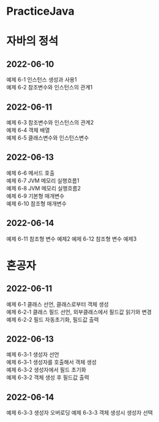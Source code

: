 # PracticeJava
<h1>자바의 정석</h1>
<h2>2022-06-10</h2> 
예제 6-1 인스턴스 생성과 사용1<br/>
예제 6-2 참조변수와 인스턴스의 관계1<br/>

<h2>2022-06-11</h2>
예제 6-3 참조변수와 인스턴스의 관계2<br/>
예제 6-4 객체 배열 <br/>
예제 6-5 클래스변수와 인스턴스변수<br/>

<h2>2022-06-13</h2>
예제 6-6 메서드 호출<br/>
예제 6-7 JVM 메모리 실행흐름1<br/>
예제 6-8 JVM 메모리 실행흐름2 <br/>
예제 6-9 기본형 매개변수<br/>
예제 6-10 참조형 매개변수

<h2>2022-06-14</h2>
예제 6-11 참조형 변수 예제2
예제 6-12 참조형 변수 예제3


<h1>혼공자</h1>
<h2>2022-06-11</h2>
예제 6-1 클래스 선언, 클래스로부터 객체 생성<br/>
예제 6-2-1 클래스 필드 선언, 외부클래스에서 필드값 읽기와 변경<br/>
예제 6-2-2 필드 자동초기화, 필드값 출력<br/>

<h2>2022-06-13</h2>
예제 6-3-1 생성자 선언<br/>
예제 6-3-1 생성자를 호출해서 객체 생성<br/>
예제 6-3-2 생성자에서 필드 초기화<br/>
예제 6-3-2 객체 생성 후 필드값 출력<br/>

<h2>2022-06-14</h2>
예제 6-3-3 생성자 오버로딩
예제 6-3-3 객체 생성시 생성자 선택
